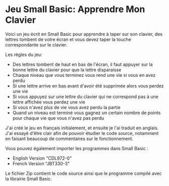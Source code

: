 # Jeu Small Basic: Apprendre Mon Clavier

Voici un jeu écrit en Small Basic pour apprendre à taper sur son clavier, des lettres tombent de votre écran et vous devez taper la touche correspondante sur le clavier.

Les règles du jeu:


- Des lettres tombent de haut en bas de l'écran, il faut appuyer sur la bonne lettre du clavier pour que la lettre disparaisse
- Chaque niveau que vous terminez vous rend une vie si vous en avez perdu
- Si une lettre arrive en bas avant d'avoir été supprimée alors vous perdez une vie
- Si vous appuyez sur une lettre du clavier qui ne correspond pas à une lettre affichée vous perdez une vie
- Si vous n'avez plus de vie vous avez perdu la partie
- Quand un niveau est terminé vous gagnez un certain nombre de points pour chaque vie que vous n'avez pas perdu


J'ai créé le jeu en français initialement, et ensuite je l'ai traduit en anglais. J'ai essayé d'être clair afin de pouvoir étudier le code source, notamment en faisant beaucoup de commentaires sur le fonctionnement.

Vous pouvez également importer les programmes dans Small Basic :

- English Version "CDL972-0"
- French Version "JBT330-3"

Le fichier Zip contient le code source ainsi que le programme compilé avec la librairie Small Basic.
